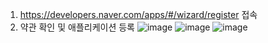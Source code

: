 1. https://developers.naver.com/apps/#/wizard/register 접속
2. 약관 확인 및 애플리케이션 등록
![image](https://user-images.githubusercontent.com/74396651/202377941-86b3e968-4200-4e4f-b2eb-388952e7b236.png)
![image](https://user-images.githubusercontent.com/74396651/202378381-8ed43bac-ba6d-4f49-a6b2-62f3721e51ba.png)
![image](https://user-images.githubusercontent.com/74396651/202378394-6913c352-524f-4d96-a497-44a31409ab2a.png)



